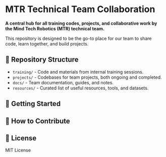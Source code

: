 # MTR Technical Team Collaboration

**A central hub for all training codes, projects, and collaborative work by the Mind Tech Robotics (MTR) technical team.**

This repository is designed to be the go-to place for our team to share code, learn together, and build projects.

## 📂 Repository Structure

- `training/` - Code and materials from internal training sessions.
- `projects/` - Codebases for team projects, both ongoing and completed.
- `docs/` - Team documentation, guides, and notes.
- `resources/` - Curated list of useful resources, tools, and datasets.

## 🚀 Getting Started

## 🤝 How to Contribute

## 📝 License

MIT License
